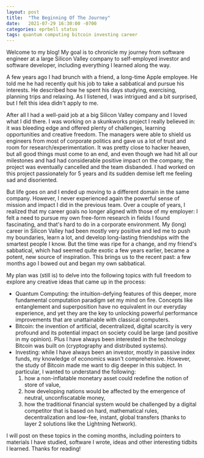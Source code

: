 ```yaml
---
layout: post
title:  "The Beginning Of The Journey"
date:   2021-07-29 16:30:00 -0700
categories: eprbell status
tags: quantum computing bitcoin investing career
---
```

Welcome to my blog! My goal is to chronicle my journey from software engineer at a large Silicon Valley company to self-employed investor and software developer, including everything I learned along the way.

A few years ago I had brunch with a friend, a long-time Apple employee. He told me he had recently quit his job to take a sabbatical and pursue his  interests. He described how he spent his days studying, exercising, planning trips and relaxing. As I listened, I was intrigued and a bit surprised, but I felt this idea didn't apply to me.

After all I had a well-paid job at a big Silicon Valley company and I loved what I did there. I was working on a skunkworks project I really believed in: it was bleeding edge and offered plenty of challenges, learning opportunities and creative freedom. The managers were able to shield us engineers from most of corporate politics and gave us a lot of trust and room for research/experimentation. It was pretty close to hacker heaven, but all good things must come to an end, and even though we had hit all our milestones and had had considerable positive impact on the company, the project was eventually cancelled and the team disbanded. I had worked on this project passionately for 5 years and its sudden demise left me feeling sad and disoriented.

But life goes on and I ended up moving to a different domain in the same company. However, I never experienced again the powerful sense of mission and impact I did in the previous team. Over a couple of years, I realized that my career goals no longer aligned with those of my employer: I felt a need to pursue my own free-form research in fields I found fascinating, and that's hard to do in a corporate environment. My (long) career in Silicon Valley had been mostly very positive and led me to push my boundaries, learn a lot, and develop long-lasting friendships with the smartest people I know. But the time was ripe for a change, and my friend's sabbatical, which had seemed quite exotic a few years earlier, became a potent, new source of inspiration. This brings us to the recent past: a few months ago I bowed out and began my own sabbatical.

My plan was (still is) to delve into the following topics with full freedom to explore any creative ideas that came up in the process:
- Quantum Computing: the intuition-defying features of this deeper, more fundamental computation paradigm set my mind on fire. Concepts like entanglement and superposition have no equivalent in our everyday experience, and yet they are the key to unlocking powerful performance improvements that are unattainable with classical computers.
- Bitcoin: the invention of artificial, decentralized, digital scarcity is very profound and its potential impact on society could be large (and positive in my opinion). Plus I have always been interested in the technology Bitcoin was built on (cryptography and distributed systems).
- Investing: while I have always been an investor, mostly in passive index funds, my knowledge of economics wasn't comprehensive. However, the study of Bitcoin made me want to dig deeper in this subject. In particular, I wanted to understand the following:
  1. how a non-inflatable monetary asset could redefine the notion of store of value,
  2. how developing nations would be affected by the emergence of neutral, unconfiscatable money,
  3. how the traditional financial system would be challenged by a digital competitor that is based on hard, mathematical rules, decentralization and low-fee, instant, global transfers (thanks to layer 2 solutions like the Lightning Network).

I will post on these topics in the coming months, including pointers to materials I have studied, software I wrote, ideas and other interesting tidbits I learned. Thanks for reading!